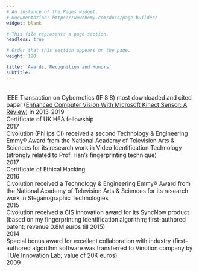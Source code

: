 ```yaml
---
# An instance of the Pages widget.
# Documentation: https://wowchemy.com/docs/page-builder/
widget: blank

# This file represents a page section.
headless: true

# Order that this section appears on the page.
weight: 128

title: 'Awards, Recognition and Honors'
subtitle:
---
```




<div class="view-list-item" style="padding-top: 20px;font-size: 0.95rem;">
IEEE Transaction on Cybernetics (IF 8.8) most downloaded and cited paper (<a href="https://ieeexplore.ieee.org/abstract/document/6547194" target="_blank">Enhanced Computer Vision With Microsoft Kinect Sensor: A Review</a>) in 2013-2019
</div>

<div class="view-list-item" style="font-size: 0.95rem;">
Certificate of UK HEA fellowship
  <div class="article-metadata">
  <span >
      2017</span>
  </div>
</div>

<div class="view-list-item" style="font-size: 0.95rem;">
Civolution (Philips CI) received a second Technology & Engineering Emmy® Award from the National Academy of Television Arts & Sciences for its research work in Video Identification Technology (strongly related to Prof. Han’s fingerprinting technique)
  <div class="article-metadata">
  <span >
      2017</span>
  </div>
</div>

<div class="view-list-item" style="font-size: 0.95rem;">
Certificate of Ethical Hacking
  <div class="article-metadata">
  <span >
      2016</span>
  </div>
</div>

<div class="view-list-item" style="font-size: 0.95rem;">
Civolution received a Technology & Engineering Emmy® Award from the National Academy of Television Arts & Sciences for its research work in Steganographic Technologies
  <div class="article-metadata">
  <span >
      2015</span>
  </div>
</div>

<div class="view-list-item" style="font-size: 0.95rem;">
Civolution received a CIS innovation award for its SyncNow product (based on my fingerprinting identification algorithm; first-authored patent; revenue 0.8M euros till 2015)
  <div class="article-metadata">
  <span >
      2014</span>
  </div>
</div>

<div class="view-list-item" style="font-size: 0.95rem;">
Special bonus award for excellent collaboration with industry (first-authored algorithm software was transferred to Vinotion company by TU/e Innovation Lab; value of 20K euros)
  <div class="article-metadata">
  <span >
      2009</span>
  </div>
</div>



















